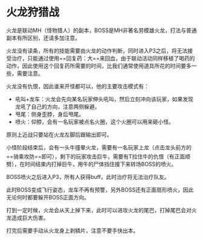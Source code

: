 # 火龙狩猎战

火龙是联动MH（怪物猎人）的副本，BOSS是MH非著名劳模雄火龙，打法与普通副本有所区别，还请多加注意。

火龙没有读条，所有的技能需要由火龙的动作判断，同时进入P3之后，将无法接受治疗，只能通过使用==回复药：大==来回血，由于联动活动同样移植了喝药的动作，因此使用这个回复药所需要的时间，比我们通常使用道具所花的时间要多一些，需要注意。

火龙没有仇恨，因此谁来开怪都可以，他的主要攻击模式有：

* 吼叫+龙车：火龙会先向某名玩家伸头吼叫，然后立刻冲向该玩家，如果发现龙吼了自己的方向，注意两侧躲避。
* 甩尾：侧身歪脖，身后甩尾。
* 喷火：仰脖，会有一名玩家被点名火圈，这个火圈可以用来砸小怪。

原则上近战只要站在火龙左脚后跟输出即可。

小怪阶段结束后，会有一头牛撞晕火龙，需要有一名玩家上龙（点击龙头前方的==骑乘攻防==即可），剩下的玩家攻击巨牛，需要有<img class="no-zoom sm-icon" :src="$withBase('/images/jobs/tank.png')" height="20">T拉住牛的仇恨（有正面顺劈），在时间结束内打掉巨牛，用牛的尸体挡住接下来转场BOSS的喷火。

BOSS喷火之后进入P3，所有人获得<Status :id="1495" name="火龙领域" />buff，此时治疗将无法治疗队友。

此时BOSS变成飞行姿态，龙车不再有预警，另外BOSS还有正面扇形喷火，因此无论何时都要躲开BOSS正面方向。

打到一定时候，火龙会从天上掉下来，此时可以进攻火龙的尾巴，打掉尾巴会对火龙造成巨大伤害。

打完后需要手动从火龙身上剥鳞片，注意不要手快出本。